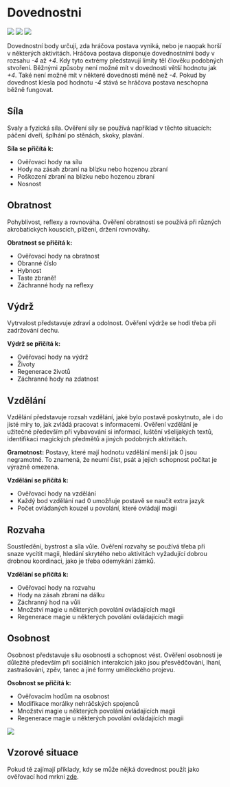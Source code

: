 # Dovednostni 

<img src="/assets/sep_line.png"/>

<img src="/assets/Dovednosti.png" />

<img src="/assets/sep_line.png"/>

Dovednostní body určují, zda hráčova postava vyniká, nebo je naopak horší v některých aktivitách. Hráčova postava disponuje dovednostními body v rozsahu *-4* až *+4*. Kdy tyto extrémy představují limity těl člověku podobných stvoření. Běžnými způsoby není možné mít v dovednosti větší hodnotu jak *+4*. Také není možné mít v některé dovednosti méně než *-4*. Pokud by dovednost klesla pod hodnotu *-4* stává se hráčova postava neschopna běžně fungovat.

## Síla

Svaly a fyzická síla. Ověření síly se používá například v těchto situacích: páčení dveří, šplhání po stěnách, skoky, plavání.

**Síla se přičítá k:**

- Ověřovací hody na sílu
- Hody na zásah zbraní na blízku nebo hozenou zbraní
- Poškození zbraní na blízku nebo hozenou zbraní
- Nosnost

## Obratnost

Pohyblivost, reflexy a rovnováha. Ověření obratnosti se používá při různých akrobatických kouscích, plížení, držení rovnováhy.

**Obratnost se přičítá k:**

- Ověřovací hody na obratnost
- Obranné číslo
- Hybnost
- Taste zbraně!
- Záchranné hody na reflexy

## Výdrž

Vytrvalost představuje zdraví a odolnost. Ověření výdrže se hodí třeba při zadržování dechu.

**Výdrž se přičítá k:**

- Ověřovací hody na výdrž
- Životy
- Regenerace životů
- Záchranné hody na zdatnost

## Vzdělání

Vzdělání představuje rozsah vzdělání, jaké bylo postavě poskytnuto, ale i do jisté míry to, jak zvládá pracovat s informacemi. Ověření vzdělání je užitečné především při vybavování si informací, luštění všelijakých textů, identifikaci magických předmětů a jiných podobných aktivitách.

**Gramotnost:** Postavy, které mají hodnotu vzdělání menší jak 0 jsou negramotné. To znamená, že neumí číst, psát a jejich schopnost počítat je výrazně omezena.

**Vzdělání se přičítá k:**

- Ověřovací hody na vzdělání
- Každý bod vzdělání nad 0 umožňuje postavě se naučit extra jazyk
- Počet ovládaných kouzel u povolání, které ovládají magii

## Rozvaha

Soustředění, bystrost a síla vůle. Ověření rozvahy se používá třeba při snaze vycítit magii, hledání skrytého nebo aktivitách vyžadující dobrou drobnou koordinaci, jako je třeba odemykání zámků.

**Vzdělání se přičítá k:**

- Ověřovací hody na rozvahu
- Hody na zásah zbraní na dálku
- Záchranný hod na vůli
- Množství magie u některých povolání ovládajících magii
- Regenerace magie u některých povolání ovládajících magii

## Osobnost

Osobnost představuje sílu osobnosti a schopnost vést. Ověření osobnosti je důležité především při sociálních interakcích jako jsou přesvědčování, lhaní, zastrašování, zpěv, tanec a jiné formy uměleckého projevu.

**Osobnost se přičítá k:**

- Ověřovacím hodům na osobnost
- Modifikace morálky nehráčských spojenců
- Množství magie u některých povolání ovládajících magii
- Regenerace magie u některých povolání ovládajících magii

<img src="/assets/sep_line.png"/>

## Vzorové situace

Pokud tě zajímají příklady, kdy se může nějká dovednost použít jako ověřovací hod mrkni [zde](https://pravidla.tkds.cz/Pravidla%20a%20procedury/Adventures/#vzorove-situace).
